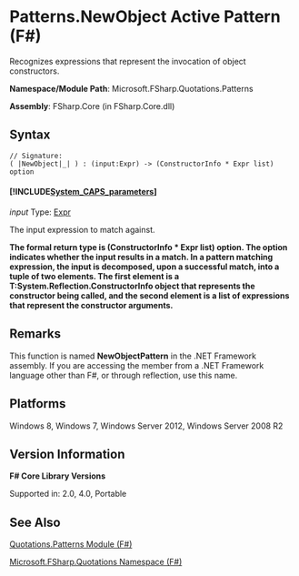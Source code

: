 # Patterns.NewObject Active Pattern (F#)

Recognizes expressions that represent the invocation of object constructors.

**Namespace/Module Path**: Microsoft.FSharp.Quotations.Patterns

**Assembly**: FSharp.Core (in FSharp.Core.dll)


## Syntax

```
// Signature:
( |NewObject|_| ) : (input:Expr) -> (ConstructorInfo * Expr list) option
```

#### [!INCLUDE[System_CAPS_parameters](//System/Token/System_CAPS_parameters_md.md)]
*input*
Type: [Expr](http://msdn.microsoft.com/en-us/library/ed6a2caf-69d4-45c2-ab97-e9b3be9bce65)


The input expression to match against.



**The formal return type is (ConstructorInfo &#42; Expr list) option. The option indicates whether the input results in a match. In a pattern matching expression, the input is decomposed, upon a successful match, into a tuple of two elements. The first element is a T:System.Reflection.ConstructorInfo object that represents the constructor being called, and the second element is a list of expressions that represent the constructor arguments.**
## Remarks
This function is named **NewObjectPattern** in the .NET Framework assembly. If you are accessing the member from a .NET Framework language other than F#, or through reflection, use this name.


## Platforms
Windows 8, Windows 7, Windows Server 2012, Windows Server 2008 R2


## Version Information
**F# Core Library Versions**

Supported in: 2.0, 4.0, Portable




## See Also
[Quotations.Patterns Module &#40;F&#35;&#41;](Quotations.Patterns+Module+%28FSharp%29.md)

[Microsoft.FSharp.Quotations Namespace &#40;F&#35;&#41;](Microsoft.FSharp.Quotations+Namespace+%28FSharp%29.md)


